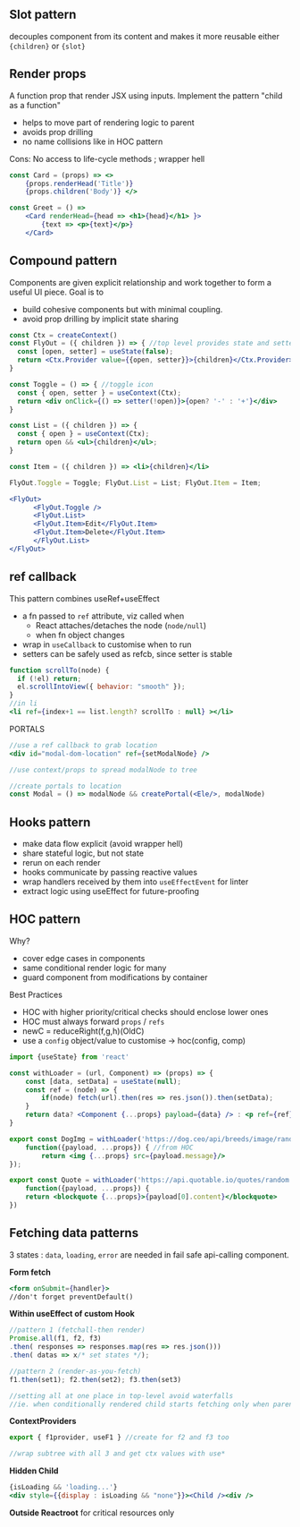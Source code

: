 ## Slot pattern

decouples component from its content and makes it more reusable
either `{children}` or `{slot}`

## Render props

A function prop that render JSX using inputs. Implement the pattern "child as a function"
- helps to move part of rendering logic to parent
- avoids prop drilling
- no name collisions like in HOC pattern

Cons: No access to life-cycle methods ; wrapper hell

```jsx
const Card = (props) => <>
	{props.renderHead('Title')}
	{props.children('Body')} </>

const Greet = () => 
	<Card renderHead={head => <h1>{head}</h1> }>
		{text => <p>{text}</p>}
	</Card>
```

## Compound pattern

Components are given explicit relationship and work together to form a useful UI piece. 
Goal is to 
- build cohesive components but with minimal coupling.
- avoid prop drilling by implicit state sharing

```jsx
const Ctx = createContext()
const FlyOut = ({ children }) => { //top level provides state and setter
  const [open, setter] = useState(false);
  return <Ctx.Provider value={{open, setter}}>{children}</Ctx.Provider>
}

const Toggle = () => { //toggle icon
  const { open, setter } = useContext(Ctx);
  return <div onClick={() => setter(!open)}>{open? '-' : '+'}</div>
}

const List = ({ children }) => {
  const { open } = useContext(Ctx);
  return open && <ul>{children}</ul>;
}

const Item = ({ children }) => <li>{children}</li>

FlyOut.Toggle = Toggle; FlyOut.List = List; FlyOut.Item = Item;
```

```jsx
<FlyOut>
      <FlyOut.Toggle />
      <FlyOut.List>
      <FlyOut.Item>Edit</FlyOut.Item>
      <FlyOut.Item>Delete</FlyOut.Item>
      </FlyOut.List>
</FlyOut>
```


## ref callback

This pattern combines useRef+useEffect

- a fn passed to `ref` attribute, viz called when 
	- React attaches/detaches the node (`node/null`) 
	- when fn object changes
- wrap in `useCallback` to customise when to run
- setters can be safely used as refcb, since setter is stable

```jsx
function scrollTo(node) {
  if (!el) return;
  el.scrollIntoView({ behavior: "smooth" });
}
//in li
<li ref={index+1 == list.length? scrollTo : null} ></li>
```

PORTALS
```jsx
//use a ref callback to grab location
<div id="modal-dom-location" ref={setModalNode} />

//use context/props to spread modalNode to tree

//create portals to location
const Modal = () => modalNode && createPortal(<Ele/>, modalNode)
```

## Hooks pattern

- make data flow explicit (avoid wrapper hell)
- share stateful logic, but not state
- rerun on each render
- hooks communicate by passing reactive values
- wrap handlers received by them into `useEffectEvent` for linter
- extract logic using useEffect for future-proofing

## HOC pattern

Why?
- cover edge cases in components
- same conditional render logic for many
- guard component from modifications by container

Best Practices
- HOC with higher priority/critical checks should enclose lower ones
- HOC must always forward `props` / `refs`
- newC = reduceRight(f,g,h)(OldC)
- use a `config` object/value to customise -> hoc(config, comp)

```jsx
import {useState} from 'react'

const withLoader = (url, Component) => (props) => {
	const [data, setData] = useState(null);
	const ref = (node) => {
		if(node) fetch(url).then(res => res.json()).then(setData);
	}
	return data? <Component {...props} payload={data} /> : <p ref={ref}>Loading ....</p>
}

export const DogImg = withLoader('https://dog.ceo/api/breeds/image/random', 
	function({payload, ...props}) { //from HOC
		return <img {...props} src={payload.message}/>
});

export const Quote = withLoader('https://api.quotable.io/quotes/random', 
	function({payload, ...props}) {
	return <blockquote {...props}>{payload[0].content}</blockquote>
})
```

## Fetching data patterns

3 states : `data`, `loading`, `error` are needed in fail safe api-calling component.

__Form fetch__
```jsx
<form onSubmit={handler}>
//don't forget preventDefault()
```

__Within useEffect of custom Hook__
```jsx
//pattern 1 (fetchall-then render)
Promise.all(f1, f2, f3)
.then( responses => responses.map(res => res.json()))
.then( datas => x/* set states */);

//pattern 2 (render-as-you-fetch)
f1.then(set1); f2.then(set2); f3.then(set3) 

//setting all at one place in top-level avoid waterfalls 
//ie. when conditionally rendered child starts fetching only when parent returns it
```

__ContextProviders__
```jsx
export { f1provider, useF1 } //create for f2 and f3 too

//wrap subtree with all 3 and get ctx values with use*
```

__Hidden Child__
```jsx
{isLoading && 'loading...'}
<div style={{display : isLoading && "none"}}><Child /><div />
```

__Outside Reactroot__
for critical resources only 
